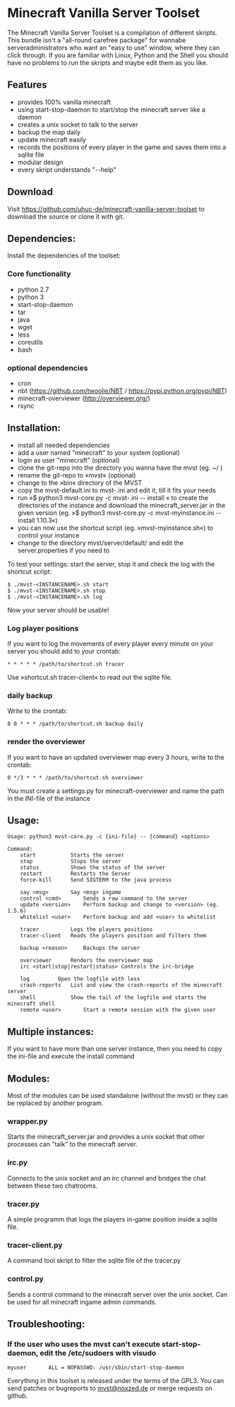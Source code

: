 Minecraft Vanilla Server Toolset
================================

The Minecraft Vanilla Server Toolset is a compilation of different skripts. This bundle isn't a "all-round carefree package" for wannabe serveradministrators who want an "easy to use" window, where they can click through. If you are familiar with Linux, Python and the Shell you should have no problems to run the skripts and maybe edit them as you like.


Features
---------------

* provides 100% vanilla minecraft
* using start-stop-daemon to start/stop the minecraft server like a daemon
* creates a unix socket to talk to the server
* backup the map daily
* update minecraft easily
* records the positions of every player in the game and saves them into a sqlite file
* modular design
* every skript understands "--help"

Download
-----------------

Visit https://github.com/uhuc-de/minecraft-vanilla-server-toolset to download the source or clone it with git.


Dependencies:
-----------------

Install the dependencies of the toolset:

### Core functionality

* python 2.7
* python 3
* start-stop-daemon
* tar
* java
* wget
* less
* coreutils
* bash

### optional dependencies

* cron
* nbt (https://github.com/twoolie/NBT / https://pypi.python.org/pypi/NBT)
* minecraft-overviewer (http://overviewer.org/)
* rsync


Installation:
------------------

* install all needed dependencies
* add a user named "minecraft" to your system (optional)
* login as user "minecraft" (optional)
* clone the git-repo into the directory you wanna have the mvst (eg. ~/ )
* rename the git-repo to »mvst« (optional)
* change to the »bin« directory of the MVST
* copy the mvst-default.ini to mvst-<INSTANCENAME>.ini and edit it, till it fits your needs
* run »$ python3 mvst-core.py -c mvst-<INSTANCENAME>.ini -- install <VERSION>« to create the directories of the instance and download the minecraft_server.jar in the given version (eg. »$ python3 mvst-core.py -c mvst-myinstance.ini -- install 1.10.3«)
* you can now use the shortcut script (eg. »mvst-myinstance.sh«) to control your instance
* change to the directory mvst/server/default/ and edit the server.properties if you need to

To test your settings: start the server, stop it and check the log with the shortcut script:

	$ ./mvst-<INSTANCENAME>.sh start
	$ ./mvst-<INSTANCENAME>.sh stop
	$ ./mvst-<INSTANCENAME>.sh log

Now your server should be usable!


### Log player positions

If you want to log the movements of every player every minute on your server you should add to your crontab:

	* * * * * /path/to/shortcut.sh tracer

Use »shortcut.sh tracer-client« to read out the sqlite file.

### daily backup

Write to the crontab:

	0 0 * * * /path/to/shortcut.sh backup daily

### render the overviewer

If you want to have an updated overviewer map every 3 hours, write to the crontab:

	0 */3 * * * /path/to/shortcut.sh overviewer

You must create a settings.py for minecraft-overviewer and name the path in the INI-file of the instance


Usage:
------------------


	Usage: python3 mvst-core.py -c {ini-file} -- {command} <options>

	Command:
		start			Starts the server
		stop			Stops the server
		status			Shows the status of the server
		restart			Restarts the Server
		force-kill		Send SIGTERM to the java process

		say <msg>		Say <msg> ingame
		control <cmd>		Sends a raw command to the server
		update <version>	Perform backup and change to <version> (eg. 1.5.6)
		whitelist <user> 	Perform backup and add <user> to whitelist

		tracer			Logs the players positions
		tracer-client	Reads the players position and filters them

		backup <reason>		Backups the server

		overviewer		Renders the overviewer map
		irc <start|stop|restart|status>	Controls the irc-bridge

		log			Open the logfile with less
		crash-reports	List and view the crash-reports of the minecraft server
		shell			Show the tail of the logfile and starts the minecraft shell
		remote <user>		Start a remote session with the given user


Multiple instances:
-------------------

If you want to have more than one server instance, then you need to copy the ini-file and execute the install command


Modules:
-------------------

Most of the modules can be used standalone (without the mvst) or they can be replaced by another program.

### wrapper.py

Starts the minecraft_server.jar and provides a unix socket that other processes can "talk" to the minecraft server.

### irc.py

Connects to the unix socket and an irc channel and bridges the chat between these two chatrooms.

### tracer.py

A simple programm that logs the players in-game position inside a sqlite file.

### tracer-client.py

A command tool skript to filter the sqlite file of the tracer.py

### control.py

Sends a control command to the minecraft server over the unix socket. Can be used for all minecraft ingame admin commands.



Troubleshooting:
------------------

### If the user who uses the mvst can't execute start-stop-daemon, edit the /etc/sudoers with visudo
	myuser       ALL = NOPASSWD: /usr/sbin/start-stop-daemon



Everything in this toolset is released under the terms of the GPL3. You can send patches or bugreports to mvst@noxzed.de or merge requests on github.
